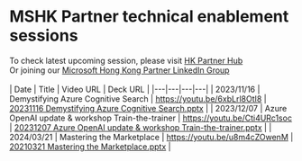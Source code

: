 # MSHK Partner technical enablement sessions
To check latest upcoming session, please visit [HK Partner Hub](https://partner.microsoft.com/en-hk/community/hk-partner-hub/training-events)
<br>
Or joining our [Microsoft Hong Kong Partner LinkedIn Group](https://www.linkedin.com/groups/10348707/)
<br>
<br>
| Date | Title | Video URL | Deck URL |
|---|---|---|---|
| 2023/11/16 | Demystifying Azure Cognitive Search | https://youtu.be/6xbLrl8OtI8 | [20231116 Demystifying Azure Cognitive Search.pptx](decks/20231116%20Demystifying%20Azure%20Cognitive%20Search.pptx) |
| 2023/12/07 | Azure OpenAI update & workshop Train-the-trainer | https://youtu.be/Cti4URc1soc | [20231207 Azure OpenAI update & workshop Train-the-trainer.pptx](decks/20231207%20Azure%20OpenAI%20update%20&%20workshop%20Train-the-trainer.pptx) |
| 2024/03/21 | Mastering the Marketplace | https://youtu.be/u8m4cZOwenM | [20210321 Mastering the Marketplace.pptx](decks/20240321%20Mastering%20the%20Marketplace.pptx) |

